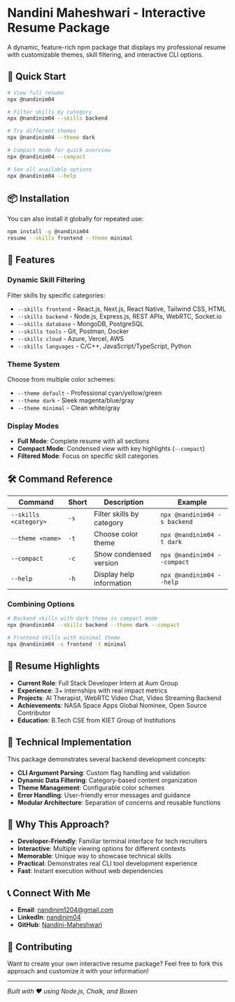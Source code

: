 # Nandini Maheshwari - Interactive Resume Package

A dynamic, feature-rich npm package that displays my professional resume with customizable themes, skill filtering, and interactive CLI options.

## 🚀 Quick Start

```bash
# View full resume
npx @nandinim04

# Filter skills by category
npx @nandinim04 --skills backend

# Try different themes
npx @nandinim04 --theme dark

# Compact mode for quick overview
npx @nandinim04 --compact

# See all available options
npx @nandinim04 --help
```

## 📦 Installation

You can also install it globally for repeated use:

```bash
npm install -g @nandinim04
resume --skills frontend --theme minimal
```

## 🎨 Features

### **Dynamic Skill Filtering**
Filter skills by specific categories:
- `--skills frontend` - React.js, Next.js, React Native, Tailwind CSS, HTML
- `--skills backend` - Node.js, Express.js, REST APIs, WebRTC, Socket.io
- `--skills database` - MongoDB, PostgreSQL
- `--skills tools` - Git, Postman, Docker
- `--skills cloud` - Azure, Vercel, AWS
- `--skills languages` - C/C++, JavaScript/TypeScript, Python

### **Theme System**
Choose from multiple color schemes:
- `--theme default` - Professional cyan/yellow/green
- `--theme dark` - Sleek magenta/blue/gray
- `--theme minimal` - Clean white/gray

### **Display Modes**
- **Full Mode**: Complete resume with all sections
- **Compact Mode**: Condensed view with key highlights (`--compact`)
- **Filtered Mode**: Focus on specific skill categories

## 🛠️ Command Reference

| Command | Short | Description | Example |
|---------|-------|-------------|---------|
| `--skills <category>` | `-s` | Filter skills by category | `npx @nandinim04 -s backend` |
| `--theme <name>` | `-t` | Choose color theme | `npx @nandinim04 -t dark` |
| `--compact` | `-c` | Show condensed version | `npx @nandinim04 --compact` |
| `--help` | `-h` | Display help information | `npx @nandinim04 --help` |

### **Combining Options**
```bash
# Backend skills with dark theme in compact mode
npx @nandinim04 --skills backend --theme dark --compact

# Frontend skills with minimal theme
npx @nandinim04 -s frontend -t minimal
```

## 💼 Resume Highlights

- **Current Role**: Full Stack Developer Intern at Aum Group
- **Experience**: 3+ internships with real impact metrics
- **Projects**: AI Therapist, WebRTC Video Chat, Video Streaming Backend
- **Achievements**: NASA Space Apps Global Nominee, Open Source Contributor
- **Education**: B.Tech CSE from KIET Group of Institutions

## 🔧 Technical Implementation

This package demonstrates several backend development concepts:
- **CLI Argument Parsing**: Custom flag handling and validation
- **Dynamic Data Filtering**: Category-based content organization
- **Theme Management**: Configurable color schemes
- **Error Handling**: User-friendly error messages and guidance
- **Modular Architecture**: Separation of concerns and reusable functions

## 🌟 Why This Approach?

- **Developer-Friendly**: Familiar terminal interface for tech recruiters
- **Interactive**: Multiple viewing options for different contexts  
- **Memorable**: Unique way to showcase technical skills
- **Practical**: Demonstrates real CLI tool development experience
- **Fast**: Instant execution without web dependencies

## 📞 Connect With Me

- **Email**: nandinim1204@gmail.com
- **LinkedIn**: [nandinim04](https://linkedin.com/in/nandinim04)
- **GitHub**: [Nandini-Maheshwari](https://github.com/Nandini-Maheshwari)

## 🤝 Contributing

Want to create your own interactive resume package? Feel free to fork this approach and customize it with your information!

---

*Built with ❤️ using Node.js, Chalk, and Boxen*